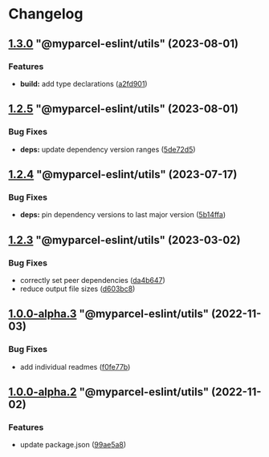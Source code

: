 # Changelog

<!-- MONODEPLOY:BELOW -->

## [1.3.0](https://github/myparcelnl/eslint/compare/@myparcel-eslint/utils@1.2.5...@myparcel-eslint/utils@1.3.0) "@myparcel-eslint/utils" (2023-08-01)


### Features

* **build:** add type declarations ([a2fd901](https://github/myparcelnl/eslint/commit/a2fd901740f9ee4a536f7672ebf0f46441512697))




## [1.2.5](https://github/myparcelnl/eslint/compare/@myparcel-eslint/utils@1.2.4...@myparcel-eslint/utils@1.2.5) "@myparcel-eslint/utils" (2023-08-01)


### Bug Fixes

* **deps:** update dependency version ranges ([5de72d5](https://github/myparcelnl/eslint/commit/5de72d5238ff39c4b010926c159bcaeb4b8ccf53))




## [1.2.4](https://github/myparcelnl/eslint/compare/@myparcel-eslint/utils@1.2.3...@myparcel-eslint/utils@1.2.4) "@myparcel-eslint/utils" (2023-07-17)


### Bug Fixes

* **deps:** pin dependency versions to last major version ([5b14ffa](https://github/myparcelnl/eslint/commit/5b14ffa38c220bd614d46bfe61845c40e638255c))




## [1.2.3](https://github/myparcelnl/eslint/compare/@myparcel-eslint/utils@1.2.2...@myparcel-eslint/utils@1.2.3) "@myparcel-eslint/utils" (2023-03-02)


### Bug Fixes

* correctly set peer dependencies ([da4b647](https://github/myparcelnl/eslint/commit/da4b6474c8f3b996ecfb3fe571c46e4c97eb0104))
* reduce output file sizes ([d603bc8](https://github/myparcelnl/eslint/commit/d603bc80a73f0911e6734fcbf2049bf110704821))




## [1.0.0-alpha.3](https://github/myparcelnl/eslint/compare/@myparcel-eslint/utils@1.0.0-alpha.2...@myparcel-eslint/utils@1.0.0-alpha.3) "@myparcel-eslint/utils" (2022-11-03)


### Bug Fixes

* add individual readmes ([f0fe77b](https://github/myparcelnl/eslint/commit/f0fe77bd13668afdc7472d474aa967771945ae99))




## [1.0.0-alpha.2](https://github/myparcelnl/eslint/compare/@myparcel-eslint/utils@1.0.0-alpha.0...@myparcel-eslint/utils@1.0.0-alpha.2) "@myparcel-eslint/utils" (2022-11-02)


### Features

* update package.json ([99ae5a8](https://github/myparcelnl/eslint/commit/99ae5a866389101f92e0b7ea077306d9dabb44e4))


